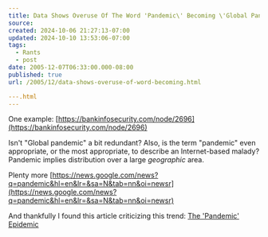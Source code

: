 ```yaml
---
title: Data Shows Overuse Of The Word 'Pandemic\' Becoming \'Global Pandemic'
source: 
created: 2024-10-06 21:27:13-07:00
updated: 2024-10-10 13:53:06-07:00
tags:
  - Rants
  - post
date: 2005-12-07T06:33:00.000-08:00
published: true
url: /2005/12/data-shows-overuse-of-word-becoming.html

---.html
---
```



One example: [https://bankinfosecurity.com/node/2696](https://bankinfosecurity.com/node/2696)  
  
Isn't "Global pandemic" a bit redundant? Also, is the term "pandemic" even appropriate, or the most appropriate, to describe an Internet-based malady? Pandemic implies distribution over a large _geographic_ area.  
  
Plenty more [https://news.google.com/news?q=pandemic&hl=en&lr=&sa=N&tab=nn&oi=newsr](https://news.google.com/news?q=pandemic&hl=en&lr=&sa=N&tab=nn&oi=newsr)  
  
And thankfully I found this article criticizing this trend: [The 'Pandemic' Epidemic](https://blogs.chicagotribune.com/news_columnists_ezorn/2005/11/the_pandemic_ep.html)